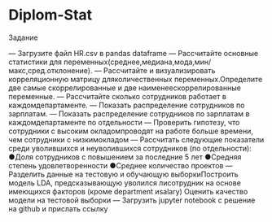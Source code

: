 # Diplom-Stat
Задание

— Загрузите файл HR.csv в pandas dataframe
— Рассчитайте основные статистики для переменных(среднее,медиана,мода,мин/макс,сред.отклонение).
— Рассчитайте и визуализировать корреляционную матрицу дляколичественных переменных.Определите две самые скоррелированные и две наименеескоррелированные переменные.
— Рассчитайте сколько сотрудников работает в каждомдепартаменте.
— Показать распределение сотрудников по зарплатам.
— Показать распределение сотрудников по зарплатам в каждомдепартаменте по отдельности
— Проверить гипотезу, что сотрудники с высоким окладомпроводят на работе больше времени, чем сотрудники с низкимокладом
— Рассчитать следующие показатели среди уволившихся и неуволившихся сотрудников (по отдельности): ●Доля сотрудников с повышением за последние 5 лет ●Средняя степень удовлетворенности ●Среднее количество проектов
— Разделить данные на тестовую и обучающую выборкиПостроить модель LDA, предсказывающую уволился лисотрудник на основе имеющихся факторов (кроме department иsalary) Оценить качество модели на тестовой выборки
— Загрузить jupyter notebook с решение на github и прислать ссылку
